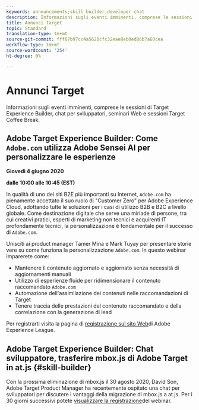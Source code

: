 ```yaml
---
keywords: announcements;skill builder;developer chat
description: Informazioni sugli eventi imminenti, comprese le sessioni di Target Experience Builder, chat per sviluppatori, seminari Web e sessioni Target Coffee Break.
title: Annunci Target
topic: Standard
translation-type: tm+mt
source-git-commit: fff07b97cc4a5620cfc32eae8eb0ed86b7a60cea
workflow-type: tm+mt
source-wordcount: '254'
ht-degree: 0%

---
```



# Annunci Target

Informazioni sugli eventi imminenti, comprese le sessioni di Target Experience Builder, chat per sviluppatori, seminari Web e sessioni Target Coffee Break.

## Adobe Target Experience Builder: Come `Adobe.com` utilizza Adobe Sensei AI per personalizzare le esperienze

**Giovedì 4 giugno 2020**

**dalle 10:00 alle 10:45 (EST)**

In qualità di uno dei siti B2E più importanti su Internet, `Adobe.com` ha pienamente accettato il suo ruolo di &quot;Customer Zero&quot; per Adobe Experience Cloud, adottando tutte le soluzioni per i casi di utilizzo B2B e B2C a livello globale. Come destinazione digitale che serve una miriade di persone, tra cui creativi pratici, esperti di marketing non tecnici e acquirenti IT profondamente tecnici, la personalizzazione è fondamentale per il successo di `Adobe.com`.

Unisciti ai product manager Tamer Mina e Mark Tuyay per presentare storie vere su come funziona la personalizzazione `Adobe.com`. In questo webinar imparerete come:

* Mantenere il contenuto aggiornato e aggiornato senza necessità di aggiornamenti manuali
* Utilizzo di esperienze fluide per ridimensionare il contenuto raccomandato `Adobe.com`
* Automazione dell&#39;assimilazione dei contenuti nelle raccomandazioni di Target
* Tenere traccia delle prestazioni del contenuto raccomandato e della correlazione con la generazione di lead

Per registrarti visita la pagina di [registrazione sul sito Web](https://atskillbuilder-senseiai.experienceleague.adobeevents.com/)di Adobe Experience League.

## Adobe Target Experience Builder: Chat sviluppatore, trasferire mbox.js di Adobe Target in at.js {#skill-builder}

Con la prossima eliminazione di mbox.js il 30 agosto 2020, David Son, Adobe Target Product Manager ha recentemente ospitato una chat per sviluppatori per discutere i vantaggi della migrazione di mbox.js a at.js. Per i 30 giorni successivi potete [visualizzare la registrazione](https://seminars.adobeconnect.com/ptdo6mfo6qn6/?proto=true)del webinar.